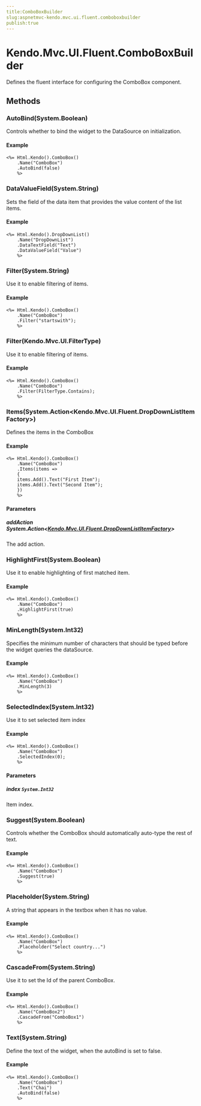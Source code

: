 ```yaml
---
title:ComboBoxBuilder
slug:aspnetmvc-kendo.mvc.ui.fluent.comboboxbuilder
publish:true
---
```


# Kendo.Mvc.UI.Fluent.ComboBoxBuilder

Defines the fluent interface for configuring the ComboBox component.

## Methods

### AutoBind(System.Boolean)
Controls whether to bind the widget to the DataSource on initialization.

#### Example
    <%= Html.Kendo().ComboBox()
        .Name("ComboBox")
        .AutoBind(false)
        %>

### DataValueField(System.String)
Sets the field of the data item that provides the value content of the list items.

#### Example
    <%= Html.Kendo().DropDownList()
        .Name("DropDownList")
        .DataTextField("Text")
        .DataValueField("Value")
        %>

### Filter(System.String)
Use it to enable filtering of items.

#### Example
    <%= Html.Kendo().ComboBox()
        .Name("ComboBox")
        .Filter("startswith");
        %>

### Filter(Kendo.Mvc.UI.FilterType)
Use it to enable filtering of items.

#### Example
    <%= Html.Kendo().ComboBox()
        .Name("ComboBox")
        .Filter(FilterType.Contains);
        %>

### Items(System.Action\<Kendo.Mvc.UI.Fluent.DropDownListItemFactory\>)
Defines the items in the ComboBox

#### Example
    <%= Html.Kendo().ComboBox()
        .Name("ComboBox")
        .Items(items =>
        {
        items.Add().Text("First Item");
        items.Add().Text("Second Item");
        })
        %>

#### Parameters

##### addAction System.Action\<[Kendo.Mvc.UI.Fluent.DropDownListItemFactory](/api/wrappers/aspnet-mvc/Kendo.Mvc.UI.Fluent/DropDownListItemFactory)\>
The add action.

### HighlightFirst(System.Boolean)
Use it to enable highlighting of first matched item.

#### Example
    <%= Html.Kendo().ComboBox()
        .Name("ComboBox")
        .HighlightFirst(true)
        %>

### MinLength(System.Int32)
Specifies the minimum number of characters that should be typed before the widget queries the dataSource.

#### Example
    <%= Html.Kendo().ComboBox()
        .Name("ComboBox")
        .MinLength(3)
        %>

### SelectedIndex(System.Int32)
Use it to set selected item index

#### Example
    <%= Html.Kendo().ComboBox()
        .Name("ComboBox")
        .SelectedIndex(0);
        %>

#### Parameters

##### index `System.Int32`
Item index.

### Suggest(System.Boolean)
Controls whether the ComboBox should automatically auto-type the rest of text.

#### Example
    <%= Html.Kendo().ComboBox()
        .Name("ComboBox")
        .Suggest(true)
        %>

### Placeholder(System.String)
A string that appears in the textbox when it has no value.

#### Example
    <%= Html.Kendo().ComboBox()
        .Name("ComboBox")
        .Placeholder("Select country...")
        %>

### CascadeFrom(System.String)
Use it to set the Id of the parent ComboBox.

#### Example
    <%= Html.Kendo().ComboBox()
        .Name("ComboBox2")
        .CascadeFrom("ComboBox1")
        %>

### Text(System.String)
Define the text of the widget, when the autoBind is set to false.

#### Example
    <%= Html.Kendo().ComboBox()
        .Name("ComboBox")
        .Text("Chai")
        .AutoBind(false)
        %>
